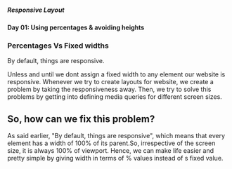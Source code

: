 ##### Responsive Layout

#### Day 01: Using percentages & avoiding heights
### Percentages Vs Fixed widths

 By default, things are responsive.

 Unless and until we dont assign a fixed width to any element our website is responsive.
 Whenever we try to create layouts for website, we create a problem by taking the responsiveness away.
 Then, we try to solve this problems by getting into defining media queries for different screen sizes.

## So, how can we fix this problem?
As said earlier, "By default, things are responsive", which means that every element has a width of 100% of its parent.So, irrespective of the screen size, it is always 100% of viewport.
Hence, we can make life easier and pretty simple by giving width in terms of % values instead of s fixed value.


 
